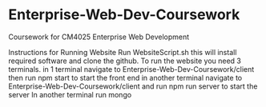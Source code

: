 # Enterprise-Web-Dev-Coursework
Coursework for CM4025 Enterprise Web Development

Instructions for Running Website
Run WebsiteScript.sh this will install required software and clone the github.
To run the website you need 3 terminals.
in 1 terminal navigate to Enterprise-Web-Dev-Coursework/client then run npm start to start the front end
in another terminal navigate to Enterprise-Web-Dev-Coursework/client and run npm run server to start the server
In another terminal run mongo
